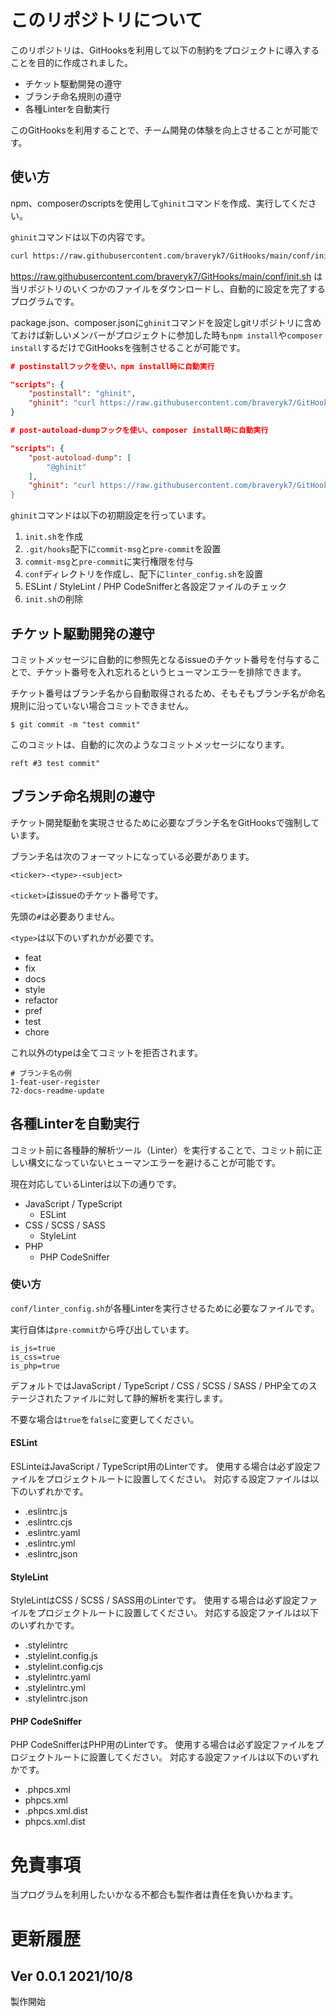 # このリポジトリについて
このリポジトリは、GitHooksを利用して以下の制約をプロジェクトに導入することを目的に作成されました。

* チケット駆動開発の遵守
* ブランチ命名規則の遵守
* 各種Linterを自動実行

このGitHooksを利用することで、チーム開発の体験を向上させることが可能です。

## 使い方
npm、composerのscriptsを使用して`ghinit`コマンドを作成、実行してください。

`ghinit`コマンドは以下の内容です。

```bash
curl https://raw.githubusercontent.com/braveryk7/GitHooks/main/conf/init.sh > init.sh && sh init.sh
```

https://raw.githubusercontent.com/braveryk7/GitHooks/main/conf/init.sh は当リポジトリのいくつかのファイルをダウンロードし、自動的に設定を完了するプログラムです。

package.json、composer.jsonに`ghinit`コマンドを設定しgitリポジトリに含めておけば新しいメンバーがプロジェクトに参加した時も`npm install`や`composer install`するだけでGitHooksを強制させることが可能です。

```json:package.json
# postinstallフックを使い、npm install時に自動実行

"scripts": {
    "postinstall": "ghinit",
    "ghinit": "curl https://raw.githubusercontent.com/braveryk7/GitHooks/main/conf/init.sh > init.sh && sh init.sh"
}
```

```json:composer.json
# post-autoload-dumpフックを使い、composer install時に自動実行

"scripts": {
    "post-autoload-dump": [
        "@ghinit"
    ],
    "ghinit": "curl https://raw.githubusercontent.com/braveryk7/GitHooks/main/conf/init.sh > init.sh && sh init.sh
}
```

`ghinit`コマンドは以下の初期設定を行っています。

1. `init.sh`を作成
1. `.git/hooks`配下に`commit-msg`と`pre-commit`を設置
1. `commit-msg`と`pre-commit`に実行権限を付与
1. `conf`ディレクトリを作成し、配下に`linter_config.sh`を設置
1. ESLint / StyleLint / PHP CodeSnifferと各設定ファイルのチェック
1. `init.sh`の削除

## チケット駆動開発の遵守
コミットメッセージに自動的に参照先となるissueのチケット番号を付与することで、チケット番号を入れ忘れるというヒューマンエラーを排除できます。

チケット番号はブランチ名から自動取得されるため、そもそもブランチ名が命名規則に沿っていない場合コミットできません。

```command
$ git commit -m "test commit"
```

このコミットは、自動的に次のようなコミットメッセージになります。

```command
reft #3 test commit"
```

## ブランチ命名規則の遵守
チケット開発駆動を実現させるために必要なブランチ名をGitHooksで強制しています。

ブランチ名は次のフォーマットになっている必要があります。

```
<ticker>-<type>-<subject>
```

`<ticket>`はissueのチケット番号です。

先頭の`#`は必要ありません。

`<type>`は以下のいずれかが必要です。

* feat
* fix
* docs
* style
* refactor
* pref
* test
* chore

これ以外のtypeは全てコミットを拒否されます。

```
# ブランチ名の例
1-feat-user-register
72-docs-readme-update
```

## 各種Linterを自動実行
コミット前に各種静的解析ツール（Linter）を実行することで、コミット前に正しい構文になっていないヒューマンエラーを避けることが可能です。

現在対応しているLinterは以下の通りです。

* JavaScript / TypeScript
    * ESLint
* CSS / SCSS / SASS
    * StyleLint
* PHP
    * PHP CodeSniffer

### 使い方
`conf/linter_config.sh`が各種Linterを実行させるために必要なファイルです。

実行自体は`pre-commit`から呼び出しています。

```bash:pre-commit
is_js=true
is_css=true
is_php=true
```

デフォルトではJavaScript / TypeScript / CSS / SCSS / SASS / PHP全てのステージされたファイルに対して静的解析を実行します。

不要な場合は`true`を`false`に変更してください。

#### ESLint
ESLinteはJavaScript / TypeScript用のLinterです。
使用する場合は必ず設定ファイルをプロジェクトルートに設置してください。
対応する設定ファイルは以下のいずれかです。

* .eslintrc.js
* .eslintrc.cjs
* .eslintrc.yaml
* .eslintrc.yml
* .eslintrc,json

#### StyleLint
StyleLintはCSS / SCSS / SASS用のLinterです。
使用する場合は必ず設定ファイルをプロジェクトルートに設置してください。
対応する設定ファイルは以下のいずれかです。

* .stylelintrc
* .stylelint.config.js
* .stylelint.config.cjs
* .stylelintrc.yaml
* .stylelintrc.yml
* .stylelintrc.json

#### PHP CodeSniffer
PHP CodeSnifferはPHP用のLinterです。
使用する場合は必ず設定ファイルをプロジェクトルートに設置してください。
対応する設定ファイルは以下のいずれかです。

* .phpcs.xml
* phpcs.xml
* .phpcs.xml.dist
* phpcs.xml.dist

# 免責事項
当プログラムを利用したいかなる不都合も製作者は責任を負いかねます。

# 更新履歴

## Ver 0.0.1 2021/10/8
製作開始